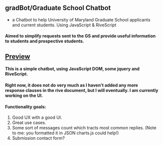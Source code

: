 ## gradBot/Graduate School Chatbot
- a Chatbot to help University of Maryland Graduate School applicants and current students. Using JavaScript & RiveScript 
#### Aimed to simplify requests sent to the GS and provide useful information to students and prospective students.
## [Preview](https://cricketthomas.github.io/gradBot/)
#### This is a simple chatbot, using JavaScript DOM, some jquery and RiveScript. 
#### Right now, it does not do very much as I haven't added any more response clauses in the rive document, but I will eventually. I am currently working on the UI.

#### Functionality goals:
 1. Good UX with a good UI.
 2. Great use cases.
 3. Some sort of messages count which tracts most common replies. (Note to me: you formatted it in JSON charts.js could help!) 
 4. Submission contact form?
